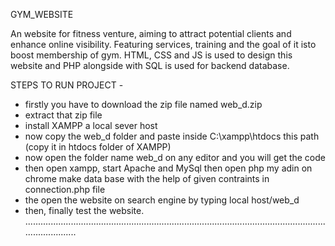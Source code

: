 GYM_WEBSITE

An website for fitness venture, aiming to attract potential clients and enhance online visibility. Featuring services, training and the goal of it isto boost membership of gym. HTML, CSS and JS is used to design this website and PHP alongside with SQL is used for backend database.


STEPS TO RUN PROJECT -

- firstly you have to download the zip file named web_d.zip
- extract that zip file
- install XAMPP a local sever host
- now copy the web_d folder and paste inside C:\xampp\htdocs this path (copy it in htdocs folder of XAMPP)
- now open the folder name web_d on any editor and you will get the code
- then open xampp, start Apache and MySql then open php my adin on chrome make data base with the help of given contraints in connection.php file
- the open the website on search engine by typing local host/web_d
- then, finally test the website.
...........................................................................................................................................
